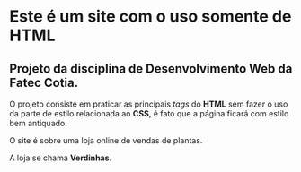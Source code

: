 # Este é um site com o uso somente de HTML

## Projeto da disciplina de Desenvolvimento Web da **Fatec Cotia**.

O projeto consiste em praticar as principais *tags* do **HTML** sem fazer o uso da parte de estilo relacionada ao **CSS**, é fato que a página ficará com estilo bem antiquado.

O site é sobre uma loja online de vendas de plantas.

A loja se chama **Verdinhas**.
